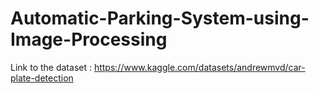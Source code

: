 # Automatic-Parking-System-using-Image-Processing

Link to the dataset : 
https://www.kaggle.com/datasets/andrewmvd/car-plate-detection
